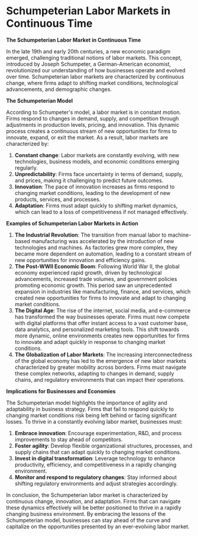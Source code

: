 # Schumpeterian Labor Markets in Continuous Time

**The Schumpeterian Labor Market in Continuous Time**

In the late 19th and early 20th centuries, a new economic paradigm emerged, challenging traditional notions of labor markets. This concept, introduced by Joseph Schumpeter, a German-American economist, revolutionized our understanding of how businesses operate and evolved over time. Schumpeterian labor markets are characterized by continuous change, where firms adapt to shifting market conditions, technological advancements, and demographic changes.

**The Schumpeterian Model**

According to Schumpeter's model, a labor market is in constant motion. Firms respond to changes in demand, supply, and competition through adjustments in production levels, pricing, and innovation. This dynamic process creates a continuous stream of new opportunities for firms to innovate, expand, or exit the market. As a result, labor markets are characterized by:

1. **Constant change**: Labor markets are constantly evolving, with new technologies, business models, and economic conditions emerging regularly.
2. **Unpredictability**: Firms face uncertainty in terms of demand, supply, and prices, making it challenging to predict future outcomes.
3. **Innovation**: The pace of innovation increases as firms respond to changing market conditions, leading to the development of new products, services, and processes.
4. **Adaptation**: Firms must adapt quickly to shifting market dynamics, which can lead to a loss of competitiveness if not managed effectively.

**Examples of Schumpeterian Labor Markets in Action**

1. **The Industrial Revolution**: The transition from manual labor to machine-based manufacturing was accelerated by the introduction of new technologies and machines. As factories grew more complex, they became more dependent on automation, leading to a constant stream of new opportunities for innovation and efficiency gains.
2. **The Post-WWII Economic Boom**: Following World War II, the global economy experienced rapid growth, driven by technological advancements, increased trade volumes, and government policies promoting economic growth. This period saw an unprecedented expansion in industries like manufacturing, finance, and services, which created new opportunities for firms to innovate and adapt to changing market conditions.
3. **The Digital Age**: The rise of the internet, social media, and e-commerce has transformed the way businesses operate. Firms must now compete with digital platforms that offer instant access to a vast customer base, data analytics, and personalized marketing tools. This shift towards more dynamic, online environments creates new opportunities for firms to innovate and adapt quickly in response to changing market conditions.
4. **The Globalization of Labor Markets**: The increasing interconnectedness of the global economy has led to the emergence of new labor markets characterized by greater mobility across borders. Firms must navigate these complex networks, adapting to changes in demand, supply chains, and regulatory environments that can impact their operations.

**Implications for Businesses and Economies**

The Schumpeterian model highlights the importance of agility and adaptability in business strategy. Firms that fail to respond quickly to changing market conditions risk being left behind or facing significant losses. To thrive in a constantly evolving labor market, businesses must:

1. **Embrace innovation**: Encourage experimentation, R&D, and process improvements to stay ahead of competitors.
2. **Foster agility**: Develop flexible organizational structures, processes, and supply chains that can adapt quickly to changing market conditions.
3. **Invest in digital transformation**: Leverage technology to enhance productivity, efficiency, and competitiveness in a rapidly changing environment.
4. **Monitor and respond to regulatory changes**: Stay informed about shifting regulatory environments and adjust strategies accordingly.

In conclusion, the Schumpeterian labor market is characterized by continuous change, innovation, and adaptation. Firms that can navigate these dynamics effectively will be better positioned to thrive in a rapidly changing business environment. By embracing the lessons of the Schumpeterian model, businesses can stay ahead of the curve and capitalize on the opportunities presented by an ever-evolving labor market.
